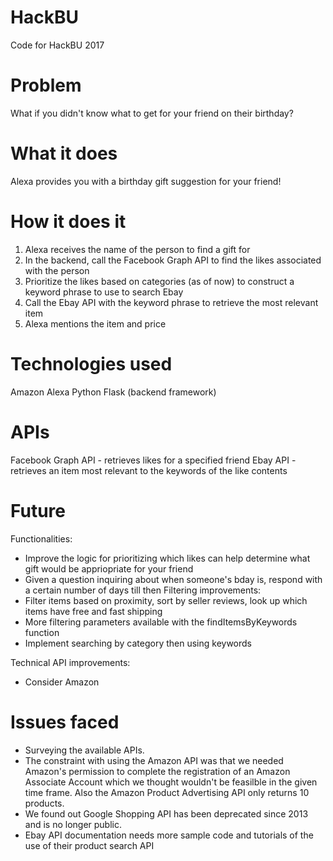 # HackBU
Code for HackBU 2017

# Problem
What if you didn't know what to get for your friend on their birthday?

# What it does
Alexa provides you with a birthday gift suggestion for your friend!

# How it does it
1. Alexa receives the name of the person to find a gift for
2. In the backend, call the Facebook Graph API to find the likes associated with the person
3. Prioritize the likes based on categories (as of now) to construct a keyword phrase to use to search Ebay
4. Call the Ebay API with the keyword phrase to retrieve the most relevant item
5. Alexa mentions the item and price

# Technologies used
Amazon Alexa
Python Flask (backend framework)

# APIs
Facebook Graph API - retrieves likes for a specified friend
Ebay API - retrieves an item most relevant to the keywords of the like contents

# Future
Functionalities:
- Improve the logic for prioritizing which likes can help determine what gift would be appriopriate for your friend
- Given a question inquiring about when someone's bday is, respond with a certain number of days till then
Filtering improvements:
- Filter items based on proximity, sort by seller reviews, look up which items have free and fast shipping
- More filtering parameters available with the findItemsByKeywords function
- Implement searching by category then using keywords

Technical API improvements:
- Consider Amazon

# Issues faced
- Surveying the available APIs.
- The constraint with using the Amazon API was that we needed Amazon's permission to complete the registration of an Amazon Associate Account which we thought wouldn't be feasilble in the given time frame. Also the Amazon Product Advertising API only returns 10 products.
- We found out Google Shopping API has been deprecated since 2013 and is no longer public.
- Ebay API documentation needs more sample code and tutorials of the use of their product search API
